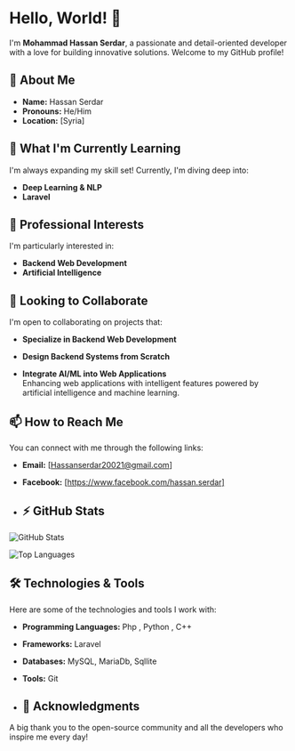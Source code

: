 # Hello, World! 👋
I'm **Mohammad Hassan Serdar**, a passionate and detail-oriented developer with a love for building innovative solutions. Welcome to my GitHub profile!

## 🚀 About Me

- **Name:** Hassan Serdar
- **Pronouns:** He/Him
- **Location:** [Syria]

## 🌱 What I'm Currently Learning

I'm always expanding my skill set! Currently, I'm diving deep into:

- **Deep Learning & NLP**
- **Laravel**

## 💼 Professional Interests

I'm particularly interested in:

- **Backend Web Development**  
- **Artificial Intelligence**  

## 💞️ Looking to Collaborate

I'm open to collaborating on projects that:

- **Specialize in Backend Web Development**  

- **Design Backend Systems from Scratch**  

- **Integrate AI/ML into Web Applications**  
  Enhancing web applications with intelligent features powered by artificial intelligence and machine learning.

## 📫 How to Reach Me

You can connect with me through the following links:

- **Email:** [Hassanserdar20021@gmail.com]
- **Facebook:** [https://www.facebook.com/hassan.serdar]

- ## ⚡ GitHub Stats

![GitHub Stats](https://github-readme-stats.vercel.app/api?username=Hassan-serdar&show_icons=true&theme=radical)

![Top Languages](https://github-readme-stats.vercel.app/api/top-langs/?username=Hassan-serdar&layout=compact&theme=radical)

## 🛠️ Technologies & Tools

Here are some of the technologies and tools I work with:

- **Programming Languages:** Php , Python , C++
- **Frameworks:** Laravel
- **Databases:** MySQL, MariaDb, Sqllite
- **Tools:** Git

- ## 🙏 Acknowledgments

A big thank you to the open-source community and all the developers who inspire me every day!

<!---
Hassan-serdar/Hassan-serdar is a ✨ special ✨ repository because its `README.md` (this file) appears on your GitHub profile.
You can click the Preview link to take a look at your changes.
--->
